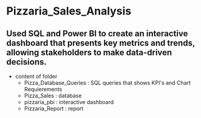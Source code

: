 # Pizzaria_Sales_Analysis
## Used SQL and Power BI to create an interactive dashboard that presents key metrics and trends, allowing stakeholders to make data-driven decisions.
* content of folder
  - Pizza_Database_Queries : SQL queries that shows KPI's and Chart Requierements
  - Pizza_Sales : database
  - pizzaria_pbi : interactive dashboard
  - Pizzaria_Report : report
